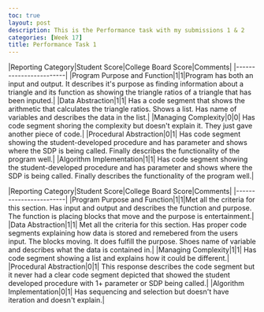 ```yaml
---
toc: true
layout: post
description: This is the Performance task with my submissions 1 & 2
categories: [Week 17]
title: Performance Task 1
---
```


|Reporting Category|Student Score|College Board Score|Comments|
|------------------------|
|Program Purpose and Function|1|1|Program has both an input and output. It describes it's purpose as finding information about a triangle and its function as showing the triangle ratios of a triangle that has been inputed.|
|Data Abstraction|1|1| Has a code segment that shows the arithmetic that calculates the triangle ratios. Shows a list. Has name of variables and describes the data in the list.|
|Managing Complexity|0|0| Has code segment shoring the complexity but doesn't explain it. They just gave another piece of code.|
|Procedural Abstraction|0|1| Has code segment showing the student-developed procedure and has parameter and shows where the SDP is being called. Finally describes the functionality of the program well.|
|Algorithm Implementation|1|1| Has code segment showing the student-developed procedure and has parameter and shows where the SDP is being called. Finally describes the functionality of the program well.|


|Reporting Category|Student Score|College Board Score|Comments|
|------------------------|
|Program Purpose and Function|1|1|Met all the criteria for this section. Has input and output and describes the function and purpose. The function is placing blocks that move and the purpose is entertainment.|
|Data Abstraction|1|1| Met all the criteria for this section. Has proper code segments explaining how data is stored and remebered from the users input. The blocks moving. It does fulfill the purpose. Shoes name of variable and describes what the data is contained in.|
|Managing Complexity|1|1| Has code segment showing a list and explains how it could be different.|
|Procedural Abstraction|0|1| This response describes the code segment but it never had a clear code segment depicted that showed the student developed procedure with 1+ parameter or SDP being called.|
|Algorithm Implementation|0|1| Has sequencing and selection but doesn't have iteration and doesn't explain.|








